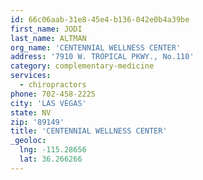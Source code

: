 ```yaml
---
id: 66c06aab-31e8-45e4-b136-042e0b4a39be
first_name: JODI
last_name: ALTMAN
org_name: 'CENTENNIAL WELLNESS CENTER'
address: '7910 W. TROPICAL PKWY., No.110'
category: complementary-medicine
services:
  - chiropractors
phone: 702-458-2225
city: 'LAS VEGAS'
state: NV
zip: '89149'
title: 'CENTENNIAL WELLNESS CENTER'
_geoloc:
  lng: -115.28656
  lat: 36.266266
---
```

